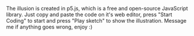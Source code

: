 The illusion is created in p5.js, which is a free and open-source JavaScript library. 
Just copy and paste the code on it's web editor, press "Start Coding" to start and press "Play sketch" to show the illustration.
Message me if anything goes wrong, enjoy :)
